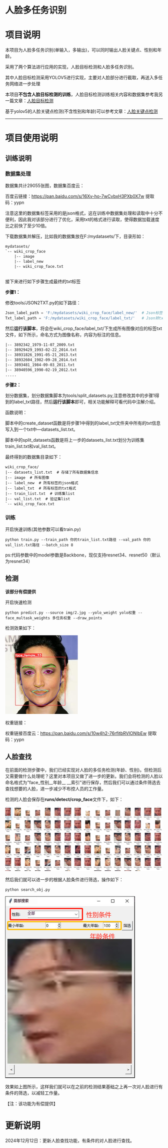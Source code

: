 # 人脸多任务识别

# 项目说明

本项目为人脸多任务识别(单输入，多输出)，可以同时输出人脸关键点、性别和年龄。

采用了两个算法进行应用的实现，人脸目标检测和人脸多任务识别。

其中人脸目标检测采用YOLOV5进行实现，主要对人脸部分进行截取，再送入多任务网络进一步处理

本项目**不包含人脸目标检测的训练**，人脸目标检测训练相关内容和数据集参考我另一篇文章：[人脸目标检测](http://t.csdnimg.cn/wgkQF)

基于yolov5的人脸关键点检测(不含性别和年龄)可以参考文章：[人脸关键点检测](https://blog.csdn.net/z240626191s/article/details/140149666?spm=1001.2014.3001.5502)



------

# 项目使用说明

## 训练说明

### 数据集处理

数据集共计29055张图，数据集百度云：

百度云链接：https://pan.baidu.com/s/16Xv-ho-7wCvbxH3PXb0X7w 
提取码：yypn 

注意这里的数据集标签采用的是json格式，这在训练中数据集处理和读取中十分不便利，因此我对该部分进行了优化，采用txt的格式进行读取，使得数据加载速度比之前快了至少10倍。

下载数据集并解压，比如我的数据集放在F:/mydatasets/下，目录形如：

```
mydatasets/
`-- wiki_crop_face
    |-- image
    |-- label_new
    |-- wiki_crop_face.txt


```

接下来进行如下步骤生成最终的txt标签

**步骤1：**

修改tools/JSON2TXT.py的如下路径：

```python
Json_label_path = 'F:/mydatasets/wiki_crop_face/label_new/'  # Json标签存储路径
Txt_label_path = 'F:/mydatasets/wiki_crop_face/label_txt/'   # Json转txt保存路径
```

然后**运行该脚本**，将会在wiki_crop_face/label_txt/下生成所有图像对应的标签txt文件，如下所示，命名方式为图像名称，内容为标注的信息。

```
|-- 3892342_1979-11-07_2009.txt
|-- 38929429_1993-02-22_2014.txt
|-- 38931826_1991-05-21_2013.txt
|-- 38932604_1982-09-28_2014.txt
|-- 3893481_1984-09-03_2011.txt
|-- 38940596_1990-02-19_2012.txt
.....
```

**步骤2：**

划分数据集，划分数据集脚本为tools/split_datasets.py,注意修改其中的步骤1得到的label_txt路径，然后**运行该脚本**即可，相关功能解释可看代码中注解介绍。

函数说明：

脚本中的create_dataset函数是将步骤1中得到的label_txt文件夹中所有的txt信息写入到一个txt中—datasets_list.txt。

脚本中的split_datasets函数是将上一步的datasets_list.txt划分为训练集train_list.txt和val_list.txt。

最终得到的数据集目录如下：

```
wiki_crop_face/
|-- datasets_list.txt  # 存储了所有数据集信息
|-- image  # 所有图像
|-- label_new  # 所有标签的json格式
|-- label_txt  # 所有标签的txt格式
|-- train_list.txt  # 训练集list
|-- val_list.txt  # 验证集list
`-- wiki_crop_face.txt  
```

### 训练

开启快速训练(其他参数可以看train.py)

```
python train.py --train_path 你的train_list.txt路径 --val_path 你的val_list.txt路径 --batch_size 8
```

ps:代码参数中的model参数是Backbone，现仅支持resnet34、resnet50（默认为resnet34）

## 检测

**该部分有偿提供**

开启快速检测

```
python predict.py --source img/2.jpg --yolo_weight yolo权重 --face_multask_weights 多任务权重 --draw_points
```

检测效果如下：

![image](demo.jpg)



权重链接：

权重链接百度云：https://pan.baidu.com/s/10w4h2-76rfitbRVlONIbEw 
提取码：yypn 



## 人脸查找

在前面的检测步骤中，我们已经实现对人脸的多任务检测(年龄、性别)。但检测后又需要做什么处理呢？这里对本项目又做了进一步的更新。我们会将检测的人脸以命名格式为"face_性别__年龄__ __索引"进行保存，然后我们可以通过条件筛选去查找想要的人脸，进一步减少不布控人员的工作量。

检测的人脸会保存在**runs/detect/crop_face**文件下，如下：



![image](crop_face.jpg)



然后我们就可以进一步的根据人脸条件进行筛选，操作如下：

```
python search_obj.py
```

![image](search_obj.jpg)

效果如上图所示，这样我们就可以在之前的检测结果基础之上再一次对人脸进行有条件的筛选，以减轻工作量。

【注：该功能为有偿提供】

# 更新说明

2024年12月12日：更新人脸查找功能，有条件的对人脸进行查找。
